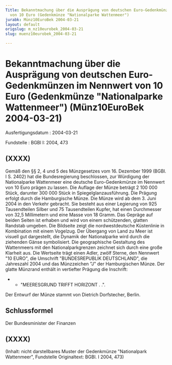 ```yaml
---
Title: Bekanntmachung über die Ausprägung von deutschen Euro-Gedenkmünzen im Nennwert
  von 10 Euro (Gedenkmünze "Nationalparke Wattenmeer")
jurabk: Münz10EuroBek 2004-03-21
layout: default
origslug: m_nz10eurobek_2004-03-21
slug: muenz10eurobek_2004-03-21

---
```


# Bekanntmachung über die Ausprägung von deutschen Euro-Gedenkmünzen im Nennwert von 10 Euro (Gedenkmünze "Nationalparke Wattenmeer") (Münz10EuroBek 2004-03-21)

Ausfertigungsdatum
:   2004-03-21

Fundstelle
:   BGBl I: 2004, 473



## (XXXX)

Gemäß den §§ 2, 4 und 5 des Münzgesetzes vom 16. Dezember 1999 (BGBl. I S. 2402) hat die Bundesregierung beschlossen, zur Würdigung der Nationalparke Wattenmeer eine deutsche Euro-Gedenkmünze im Nennwert von 10 Euro prägen zu lassen.
Die Auflage der Münze beträgt 2 100 000 Stück, darunter 300 000 Stück in Spiegelglanzausführung. Die Prägung erfolgt durch die Hamburgische Münze. Die Münze wird ab dem 3. Juni 2004 in den Verkehr gebracht. Sie besteht aus einer Legierung von 925 Tausendteilen Silber und 75 Tausendteilen Kupfer, hat einen Durchmesser von 32,5 Millimetern und eine Masse von 18 Gramm. Das Gepräge auf beiden Seiten ist erhaben und wird von einem schützenden, glatten Randstab umgeben.
Die Bildseite zeigt die nordwestdeutsche Küstenlinie in Kombination mit einem Vogelzug. Der Übergang von Land zu Meer ist visuell gut dargestellt, die Dynamik der Nationalparke wird durch die ziehenden Gänse symbolisiert. Die geographische Gestaltung des Wattenmeers mit den Nationalparkgrenzen zeichnet sich durch eine große Klarheit aus.
Die Wertseite trägt einen Adler, zwölf Sterne, den Nennwert "10 EURO", die Umschrift "BUNDESREPUBLIK DEUTSCHLAND", die Jahreszahl 2004 und das Münzzeichen "J" der Hamburgischen Münze.
Der glatte Münzrand enthält in vertiefter Prägung die Inschrift:

*
    *   "MEERESGRUND TRIFFT HORIZONT . .".






Der Entwurf der Münze stammt von Dietrich Dorfstecher, Berlin.


## Schlussformel

Der Bundesminister der Finanzen


## (XXXX)

(Inhalt: nicht darstellbares Muster der Gedenkmünze "Nationalpark Wattenmeer",
Fundstelle Originaltext: BGBl. I 2004, 473)

